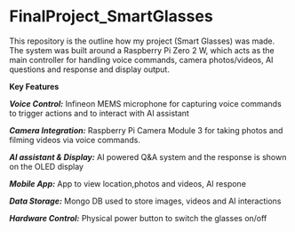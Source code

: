 # FinalProject_SmartGlasses
This repository is the outline how my project (Smart Glasses) was made. The system was built around a Raspberry Pi Zero 2 W,
which acts as the main controller for handling voice commands, camera photos/videos, AI questions and response and display output.

**Key Features**

***Voice Control:*** Infineon MEMS microphone for capturing voice commands to trigger actions and to interact with AI assistant

***Camera Integration:*** Raspberry Pi Camera Module 3 for taking photos and filming videos via voice commands.

***AI assistant & Display:*** AI powered Q&A system and the response is shown on the OLED display

***Mobile App:*** App to view location,photos and videos, AI respone

***Data Storage:*** Mongo DB used to store images, videos and AI interactions

***Hardware Control:*** Physical power button to switch the glasses on/off

